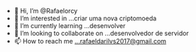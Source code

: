 - 👋 Hi, I’m @Rafaelorcy
- 👀 I’m interested in ...criar uma nova criptomoeda 
- 🌱 I’m currently learning ...desenvolver 
- 💞️ I’m looking to collaborate on ...desenvolvedor de servidor
- 📫 How to reach me ...rafaeldarilvs2017@gmail.com 

<!---
Rafaelorcy/Rafaelorcy is a ✨ special ✨ repository because its `README.md` (this file) appears on your GitHub profile.
You can click the Preview link to take a look at your changes.
--->
